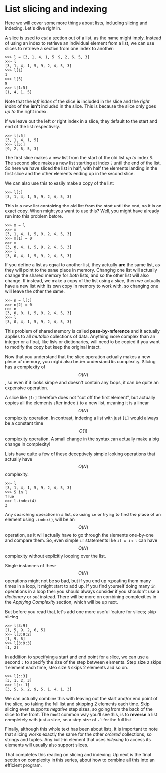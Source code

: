 
# List slicing and indexing

Here we will cover some more things about lists, including slicing and
indexing. Let's dive right in.

A slice is used to *cut* a section out of a list, as the name might imply.
Instead of using an index to retrieve an individual element from a list, we can
use slices to retrieve a section from one index to another:

	>>> l = [3, 1, 4, 1, 5, 9, 2, 6, 5, 3]
	>>> l
	[3, 1, 4, 1, 5, 9, 2, 6, 5, 3]
	>>> l[1]
	1
	>>> l[5]
	9
	>>> l[1:5]
	[1, 4, 1, 5]

Note that the *left index* of the slice **is** included in the slice and the
*right index* of the **isn't** included in the slice. This is because the slice
only goes *up to* the right index.

If we leave out the left or right index in a slice, they default to the start
and end of the list respectively.

	>>> l[:5]
	[3, 1, 4, 1, 5]
	>>> l[5:]
	[9, 2, 6, 5, 3]

The first slice makes a new list from the start of the old list *up to* index
`5`. The second slice makes a new list starting at index `5` until the end
of the list. So here we have sliced the list in half, with half the elements
landing in the first slice and the other elements ending up in the second
slice.

We can also use this to easily make a copy of the list:

	>>> l[:]
	[3, 1, 4, 1, 5, 9, 2, 6, 5, 3]

This is a new list containing the old list from the start until the end, so it
is an exact copy. When might you want to use this? Well, you might have already run
into this problem before.

	>>> m = l
	>>> m
	[3, 1, 4, 1, 5, 9, 2, 6, 5, 3]
	>>> m[1] = 0
	>>> m
	[3, 0, 4, 1, 5, 9, 2, 6, 5, 3]
	>>> l
	[3, 0, 4, 1, 5, 9, 2, 6, 5, 3]

If you define a list as equal to another list, they actually **are** the same list, as they will point to the same place in memory. Changing one list will actually change the shared memory for *both* lists, and so the other list will also change. If instead, we make a copy of the list using a *slice*, then we actually have a new list with its own copy in memory to work with, so changing one will leave the other the same.

	>>> n = l[:]
	>>> n[2] = 0
	>>> n
	[3, 0, 0, 1, 5, 9, 2, 6, 5, 3]
	>>> l
	[3, 0, 4, 1, 5, 9, 2, 6, 5, 3]

This problem of shared memory is called **pass-by-reference** and it actually
applies to all *mutable* collections of data. Anything more complex than an
integer or a float, like lists or dictionaries, will need to be copied if you
want to modify the copy but keep the original intact.

Now that you understand that the slice operation actually makes a new piece of
memory, you might also better understand its complexity. Slicing has a
complexity of $$O(N)$$, so even if it looks simple and doesn't contain
any loops, it can be quite an expensive operation.

A slice like `[1:]` therefore does not "cut off the first element", but actually
copies all the elements after index `1` to a new list, meaning it is a linear
$$O(N)$$ complexity operation. In contrast, indexing a list with just
`[1]` would always be a constant time $$O(1)$$ complexity operation. A
small change in the syntax can actually make a big change in complexity!

Lists have quite a few of these deceptively simple looking operations that
actually have $$O(N)$$ complexity.

	>>> l
	[3, 1, 4, 1, 5, 9, 2, 6, 5, 3]
	>>> 5 in l
	True
	>>> l.index(4)
	2

Any searching operation in a list, so using `in` or trying to find the place of an element
using `.index()`, will be an $$O(N)$$ operation, as it will
actually have to go through the elements one-by-one and compare them. So, even
simple `if` statements like `if x in l` can have $$O(N)$$ complexity
without explicitly looping over the list.

Single instances of these $$O(N)$$ operations might not be so bad, but
if you end up repeating them many times in a loop, it might start to add
up. If you find yourself doing many `in` operations in a loop then you should
always consider if you shouldn't use a *dictionary* or *set* instead. There will
be more on combining complexities in the *Applying Complexity* section, which
will be up next.

But before you read that, let's add one more useful feature for slices; skip
slicing.

	>>> l[3:9]
	[1, 5, 9, 2, 6, 5]
	>>> l[3:9:2]
	[1, 9, 6]
	>>> l[3:9:3]
	[1, 2]

In addition to specifying a start and end point for a slice, we can use a
second `:` to specify the size of the step between elements. Step size `2`
skips 1 element each time, step size `3` skips 2 elements and so on.

	>>> l[::3]
	[3, 1, 2, 3]
	>>> l[::-1]
	[3, 5, 6, 2, 9, 5, 1, 4, 1, 3]

We can actually combine this with leaving out the start and/or end point of the
slice, so taking the full list and skipping 2 elements each time. Skip slicing
even supports *negative* step sizes, so going from the back of the slice to the
front. The most common way you'll see this, is to **reverse** a list completely
with just a slice, so a step size of `-1` for the full list.

Finally, although this whole text has been about lists, it is important
to note that slicing works exactly the same for the other *ordered*
collections, so strings and tuples. Any built-in element that uses *indexing*
to access its elements will usually also support slices.

That completes this reading on slicing and indexing. Up next is the final section
on complexity in this series, about how to combine all this into an efficient
program.
